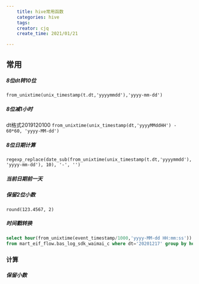 ```yaml
---
    title: hive常用函数
    categories: hive
    tags:
    creator: cjq
    create_time: 2021/01/21

---
```


## 常用

##### 8位dt转10位

```from_unixtime(unix_timestamp(t.dt,'yyyymmdd'),'yyyy-mm-dd')```

##### 8位减1小时

dt格式2019120100
```from_unixtime(unix_timestamp(dt,'yyyyMMddHH') - 60*60, 'yyyy-MM-dd')```

##### 8位日期计算

```regexp_replace(date_sub(from_unixtime(unix_timestamp(t.dt,'yyyymmdd'),'yyyy-mm-dd'), 10), '-', '')```

##### 当前日期前一天



##### 保留2位小数

```round(123.4567, 2)```

##### 时间戳转换

```sql
select hour(from_unixtime(event_timestamp/1000,'yyyy-MM-dd HH:mm:ss')) hour_time, count(distinct session_id)
from mart_eif_flow.bas_log_sdk_waimai_c where dt='20201217' group by hour(from_unixtime(event_timestamp/1000,'yyyy-MM-dd HH:mm:ss')) order by hour_time
```



### 计算

##### 保留小数